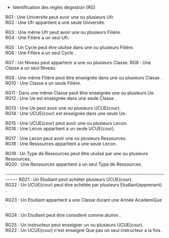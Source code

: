    * Identification des règles degestion (RG)
   
 RG1 : Une Universite peut avoir une ou plusieurs Ufr.  
 RG2 : Une Ufr  appartient a une seule Universite. 
 
 RG3 : Une même Ufr peut avoir une ou plusieurs Filière.                                             
 RG4 : Une  Filière a un seul Ufr.
 
 RG5 : Un Cycle peut être utulisé dans une ou plusieurs Filière.                                                
 RG6 : Une  Filière a un seul Cycle .  
 
 RG7 : Un  Niveau peut appartenir  a une ou plusieurs Classe. 
 RG8 : Une Classe a un seul Niveau.  

 RG9 : Une même Filière  peut être enseignée  dans une ou  plusieurs Classe .                                                       
 RG10 : Une Classe a un seule Filière. 

 RG11 : Dans une même Classe peut être enseignée une ou  plusieurs Ue.   
 RG12 : Une Ue est enseignée dans une seule Classe . 

RG13 : Une Ue  peut avoir  une ou  plusieurs UCUE(cour).   
RG14 : Une UCUE(cour) est enseignée dans une seule Ue. 

RG15 : Une UCUE(cour)  peut avoir  une ou  plusieurs Lecon.   
RG16 : Une Lecon appartient a un seule UCUE(cour). 

RG17 : Une Lecon  peut avoir  une ou  plusieurs Ressources.   
RG18 : Une Ressources appartient a une seule Lecon.

RG19 : Un Type de Ressources  peut être utulisé  par une ou  plusieurs Ressources.   
RG20 : Une Ressources appartient a un seul Type de Ressources.

*------------------------------------------------------------------------------------*
RG21 : Un Etudiant  peut achéter   plusieurs UCUE(cour).   
RG22 : Un UCUE(cour) peut être achétée par  plusieurs Etudiant(apprenant) .

RG23 : Un Etudiant appartient a une Classe  durant une Année AcademiQue .   

RG24 : Un Etudiant peut être consideré comme alumni  .

RG25 : Un instructeur  peut enseigner  un ou plusieurs UCUE(cour).   
RG22 : Un UCUE(cour) n'est enseigné Que pas un  seul  instructeur a la fois .

